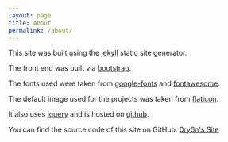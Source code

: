 ```yaml
---
layout: page
title: About
permalink: /about/
---
```


This site was built using the [jekyll][jekyll-site] static site generator.

The front end was built via [bootstrap][bootstrap-site].

The fonts used were taken from [google-fonts][googlefonts-site] and [fontawesome][fontawesome-site].

The default image used for the projects was taken from [flaticon][flaticon-site].

It also uses [jquery][jquery-site] and is hosted on [github][github-site].

You can find the source code of this site on GitHub:
[0ry0n's Site](https://github.com/0ry0n/0ry0n.github.io)


[jekyll-site]: https://jekyllrb.com/
[bootstrap-site]: https://getbootstrap.com/
[googlefonts-site]: https://fonts.google.com/
[flaticon-site]: https://www.flaticon.com/authors/ddara
[fontawesome-site]: https://fontawesome.com/
[jquery-site]: https://jquery.com/
[github-site]: https://github.com/

